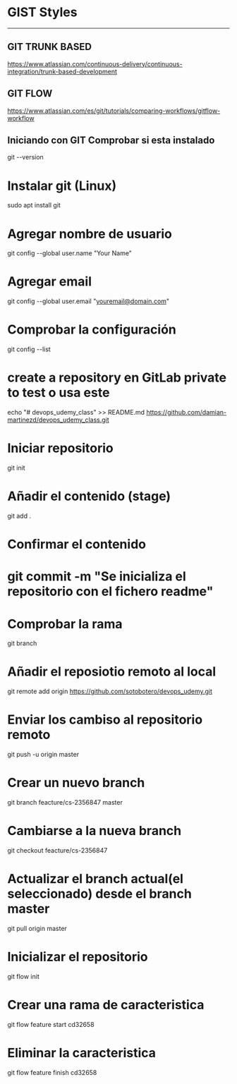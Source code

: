 # GIST Styles
---------
## GIT TRUNK BASED
https://www.atlassian.com/continuous-delivery/continuous-integration/trunk-based-development

## GIT FLOW
https://www.atlassian.com/es/git/tutorials/comparing-workflows/gitflow-workflow

## Iniciando con GIT Comprobar si esta instalado 
git --version

# Instalar git (Linux)
sudo apt install git

# Agregar nombre de usuario
git config --global user.name "Your Name"

# Agregar email
git config --global user.email "youremail@domain.com"

# Comprobar la configuración
git config --list

# create a repository en GitLab private to test o usa este
echo "# devops_udemy_class" >> README.md
https://github.com/damian-martinezd/devops_udemy_class.git

# Iniciar repositorio
git init

# Añadir el contenido (stage)
git add .

# Confirmar el contenido

# git commit -m "Se inicializa el repositorio con el fichero readme"

# Comprobar la rama
git branch 

# Añadir el reposiotio remoto al local

git remote add origin https://github.com/sotobotero/devops_udemy.git

# Enviar los cambiso al repositorio remoto
git push -u origin master 

# Crear un nuevo branch
git branch feacture/cs-2356847 master 

# Cambiarse a la nueva branch
git checkout feacture/cs-2356847 

# Actualizar el branch actual(el seleccionado) desde el branch master
git pull origin master 

# Inicializar el repositorio 
git flow init

# Crear una rama de caracteristica
git flow feature start cd32658
# Eliminar la caracteristica
git flow feature finish cd32658 
